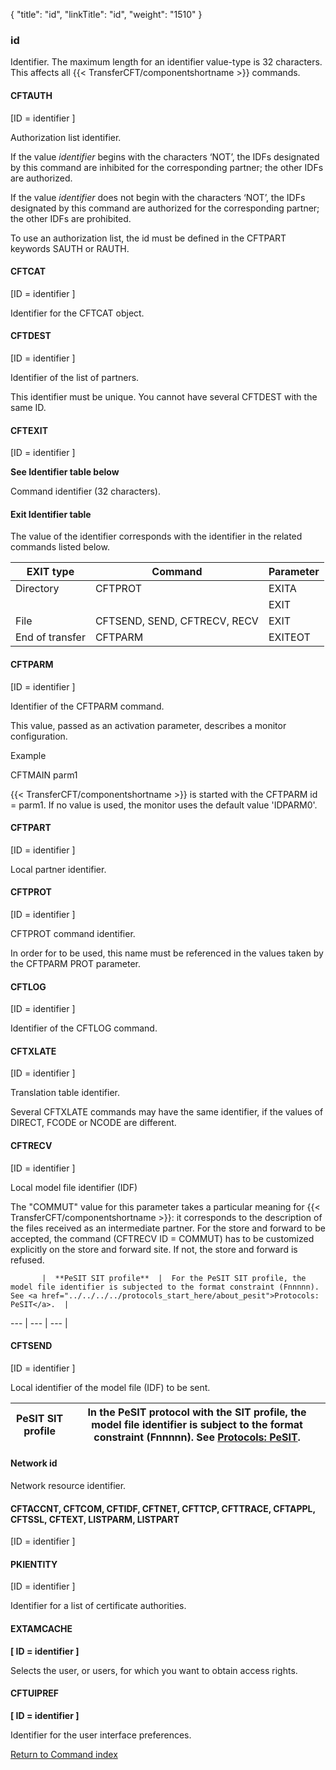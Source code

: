 {
    "title": "id",
    "linkTitle": "id",
    "weight": "1510"
}<span id="id"></span>

### id

Identifier. The maximum length for an identifier value-type is 32 characters.
This affects all {{< TransferCFT/componentshortname  >}} commands.

<span id="id_CFTAUTH"></span>

#### CFTAUTH

\[ID = identifier \]

Authorization list identifier.

If the value *identifier* begins with the characters ‘NOT’, the
IDFs designated by this command are inhibited for the corresponding partner;
the other IDFs are authorized.

If the value *identifier* does not begin with the characters ‘NOT’,
the IDFs designated by this command are authorized for the corresponding
partner; the other IDFs are prohibited.

To use an authorization list, the id must be defined in the CFTPART
keywords SAUTH or RAUTH.

<span id="id_CFTCAT"></span>

#### CFTCAT

\[ID = identifier \]

Identifier for the CFTCAT object.

<span id="id_CFTDEST"></span>

#### CFTDEST

\[ID = identifier \]

Identifier of the list of partners.

This identifier must be unique. You cannot have several CFTDEST with
the same ID.

<span id="id_CFTEXIT"></span>

#### CFTEXIT

\[ID = identifier \]

**See
Identifier table below**

Command identifier (32 characters).

<span id="Exit_Identifier_table"></span>

#### Exit Identifier table

The value of the identifier corresponds with the identifier in the related
commands listed below.


| EXIT type  | Command  | Parameter  |
| --- | --- | --- |
| Directory  |  CFTPROT  |  EXITA  |
|   |   |  EXIT  |
| File  |  CFTSEND, SEND, CFTRECV, RECV  |  EXIT  |
| End of transfer  |  CFTPARM  |  EXITEOT  |


<span id="id_CFTPARM"></span>

#### CFTPARM

\[ID = identifier
\]

Identifier of the CFTPARM command.

This value, passed as an activation parameter, describes a monitor configuration.

Example

CFTMAIN parm1

{{< TransferCFT/componentshortname  >}} is started with the CFTPARM id = parm1. If no value is used,
the monitor uses the default value 'IDPARM0'.

<span id="id_CFTPART"></span>

#### CFTPART

\[ID = identifier
\]

Local partner identifier.

<span id="id_CFTPROT"></span>

#### CFTPROT

\[ID =
identifier \]

CFTPROT command identifier.

In order for to be used, this name must be referenced in the values
taken by the CFTPARM PROT parameter.

<span id="id_CFTLOG"></span>

#### CFTLOG

\[ID = identifier
\]

Identifier of the CFTLOG command.

<span id="id_CFTXLATE"></span>

#### CFTXLATE

\[ID = identifier
\]

Translation table identifier.

Several CFTXLATE commands may have the same identifier, if the values
of DIRECT, FCODE or NCODE are different.

<span id="id_CFTRECV"></span>

#### CFTRECV

\[ID = identifier
\]

Local model file identifier (IDF)

The "COMMUT" value for this parameter takes a particular meaning
for {{< TransferCFT/componentshortname  >}}: it corresponds to the description of the files received
as an intermediate partner. For the store and forward to be accepted,
the command (CFTRECV ID = COMMUT) has to be customized explicitly on the
store and forward site. If not, the store and forward is refused.


           |  **PeSIT SIT profile**  |  For the PeSIT SIT profile, the model file identifier is subjected to the format constraint (Fnnnnn). See <a href="../../../../protocols_start_here/about_pesit">Protocols: PeSIT</a>.  |
 --- | --- | --- |


<span id="id_CFTSEND"></span>

#### CFTSEND

\[ID = identifier
\]

Local
identifier of the model file (IDF) to be sent.


|  PeSIT SIT profile  |  In the PeSIT protocol with the SIT profile, the model file identifier is subject to the format constraint (Fnnnnn). See <a href="../../../../protocols_start_here/about_pesit">Protocols: PeSIT</a>.  |
| --- | --- |


<span id="Network_id"></span>

#### Network id

Network resource identifier.

#### CFTACCNT, CFTCOM, CFTIDF, CFTNET, CFTTCP, CFTTRACE, CFTAPPL, CFTSSL, CFTEXT, LISTPARM, LISTPART

\[ID = identifier \]

#### PKIENTITY

\[ID = identifier \]

Identifier for a list of certificate authorities.

#### EXTAMCACHE

**\[ ID = identifier \]**

Selects the user, or users, for which you want to obtain access rights.

#### CFTUIPREF

**\[ ID = identifier \]**

Identifier for the user interface preferences.

[Return to Command index](../../)
